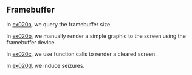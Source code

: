 ## Framebuffer

In [ex020a](ex020a_framebuffer_ioctl), we query the framebuffer size.

In [ex020b](ex020b_framebuffer_basics), we manually render a simple graphic to the screen using the framebuffer device.

In [ex020c](ex020c_framebuffer_clear), we use function calls to render a cleared screen.

In [ex020d](ex020d_epilepsy_warning), we induce seizures.
